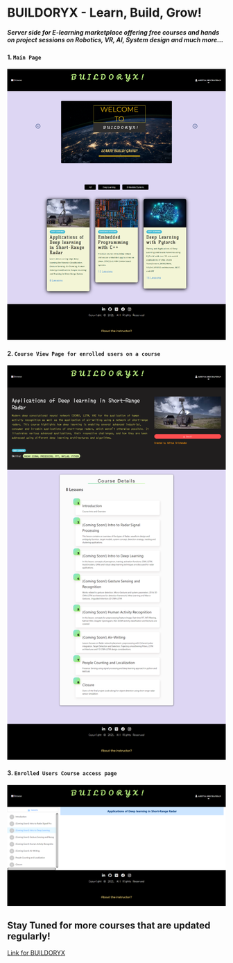 # BUILDORYX - Learn, Build, Grow!
##### Server side for E-learning marketplace offering free courses and hands on project sessions on Robotics, VR, AI, System design and much more...

#### 1. `Main Page`

![](images/mainpage.png)

#### 2. `Course View Page for enrolled users on a course`

![](images/Coursview.png)

#### 3. `Enrolled Users Course access page`

![](images/UserPageVideo.png)

## Stay Tuned for more courses that are updated regularly!

[Link for BUILDORYX](http://www.buildoryx.co.in)